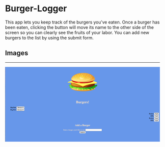 # Burger-Logger
This app lets you keep track of the burgers you've eaten. Once a burger has been eaten, clicking the button will move its name to the other side of the screen so you can clearly see the fruits of your labor. You can add new burgers to the list by using the submit form.

## Images
----
![](public/assets/images/burger_home.png)


